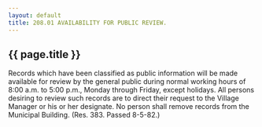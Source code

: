 ```yaml
---
layout: default 
title: 208.01 AVAILABILITY FOR PUBLIC REVIEW.
---
```


{{ page.title }}
----------------

Records which have been classified as public information will be made
available for review by the general public during normal working hours
of 8:00 a.m. to 5:00 p.m., Monday through Friday, except holidays. All
persons desiring to review such records are to direct their request to
the Village Manager or his or her designate. No person shall remove
records from the Municipal Building. (Res. 383. Passed 8-5-82.)
